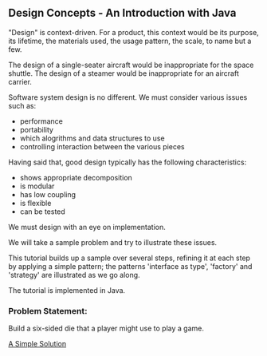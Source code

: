 ## Design Concepts - An Introduction with Java
"Design" is context-driven. For a product, this context would be its purpose, its lifetime, the materials used, the usage pattern, the scale, to name but a few.

The design of a single-seater aircraft would be inappropriate for the space shuttle. The design of a steamer would be inappropriate for an aircraft carrier.

Software system design is no different. We must consider various issues
such as:
- performance
- portability
- which alogrithms and data structures to use
- controlling interaction between the various pieces

Having said that, good design typically has the following characteristics:
- shows appropriate decomposition
- is modular
- has low coupling
- is flexible
- can be tested

We must design with an eye on implementation.
 
We will take a sample problem and try to illustrate these issues.
 
This tutorial builds up a sample over several steps, refining it at each step by applying a simple pattern; the patterns 'interface as type', 'factory' and 'strategy' are illustrated as we go along.
 
The tutorial is implemented in Java.

### Problem Statement:
Build a six-sided die that a player might use to play a game.

[A Simple Solution](https://github.com/pvlakshm/DesignConcepts/blob/FB1/Dice/1/Readme.md)